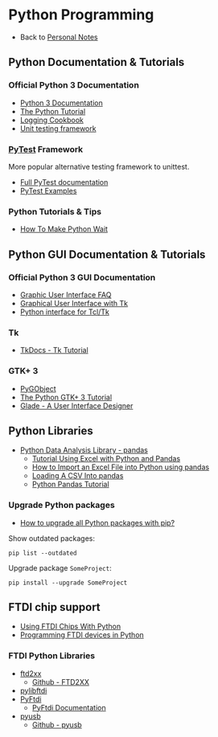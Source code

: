 # Python Programming

- Back to [Personal Notes](README.md)

## Python Documentation & Tutorials

### Official Python 3 Documentation

- [Python 3 Documentation](https://docs.python.org/3/)
- [The Python Tutorial](https://docs.python.org/3/tutorial/index.html)
- [Logging Cookbook](https://docs.python.org/3/howto/logging-cookbook.html)
- [Unit testing framework](https://docs.python.org/3/library/unittest.html)

### [PyTest](https://pytest.org) Framework

More popular alternative testing framework to unittest.

- [Full PyTest documentation](https://pytest.org/en/latest/contents.html)
- [PyTest Examples](https://pytest.org/en/latest/example/index.html)

### Python Tutorials & Tips

- [How To Make Python Wait](https://blog.miguelgrinberg.com/post/how-to-make-python-wait)

## Python GUI Documentation & Tutorials

### Official Python 3 GUI Documentation

- [Graphic User Interface FAQ](https://docs.python.org/3/faq/gui.html)
- [Graphical User Interface with Tk](https://docs.python.org/3/library/tk.html)
- [Python interface for Tcl/Tk](https://docs.python.org/3/library/tkinter.html)

### Tk

- [TkDocs - Tk Tutorial](https://tkdocs.com/tutorial/)

### GTK+ 3

- [PyGObject](https://pygobject.readthedocs.io/en/latest/)
- [The Python GTK+ 3 Tutorial](https://python-gtk-3-tutorial.readthedocs.io/en/latest/)
- [Glade - A User Interface Designer](https://glade.gnome.org/)

## Python Libraries

- [Python Data Analysis Library - pandas](https://pandas.pydata.org/)
  - [Tutorial Using Excel with Python and Pandas](https://www.dataquest.io/blog/excel-and-pandas/)
  - [How to Import an Excel File into Python using pandas](https://datatofish.com/read_excel/)
  - [Loading A CSV Into pandas](https://chrisalbon.com/python/data_wrangling/pandas_dataframe_importing_csv/)
  - [Python Pandas Tutorial](https://www.tutorialspoint.com/python_pandas/index.htm)

### Upgrade Python packages

- [How to upgrade all Python packages with pip?](https://stackoverflow.com/questions/2720014/how-to-upgrade-all-python-packages-with-pip)

Show outdated packages:

    pip list --outdated

Upgrade package `SomeProject`:

    pip install --upgrade SomeProject

## FTDI chip support

- [Using FTDI Chips With Python](https://hackaday.com/2018/12/19/using-ftdi-chips-with-python/)
- [Programming FTDI devices in Python](https://iosoft.blog/ftdi-python/)

### FTDI Python Libraries

- [ftd2xx](https://pypi.org/project/ftd2xx/)
  - [Github - FTD2XX](https://github.com/snmishra/ftd2xx)
- [pylibftdi](https://bitbucket.org/codedstructure/pylibftdi)
- [PyFtdi](https://github.com/eblot/pyftdi)
  - [PyFtdi Documentation](https://eblot.github.io/pyftdi/)
- [pyusb](https://pypi.org/project/pyusb/)
  - [Github - pyusb](https://github.com/pyusb/pyusb)
